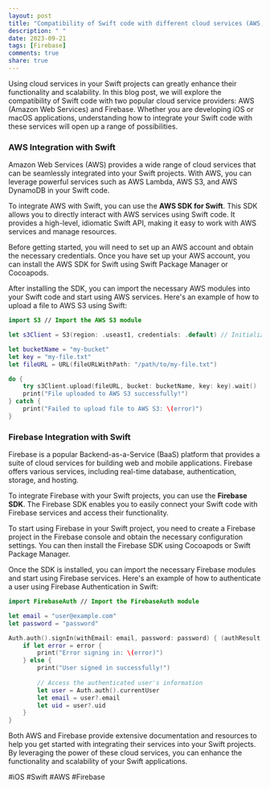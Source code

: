 ```yaml
---
layout: post
title: "Compatibility of Swift code with different cloud services (AWS, Firebase)"
description: " "
date: 2023-09-21
tags: [Firebase]
comments: true
share: true
---
```


Using cloud services in your Swift projects can greatly enhance their functionality and scalability. In this blog post, we will explore the compatibility of Swift code with two popular cloud service providers: AWS (Amazon Web Services) and Firebase. Whether you are developing iOS or macOS applications, understanding how to integrate your Swift code with these services will open up a range of possibilities.

### AWS Integration with Swift

Amazon Web Services (AWS) provides a wide range of cloud services that can be seamlessly integrated into your Swift projects. With AWS, you can leverage powerful services such as AWS Lambda, AWS S3, and AWS DynamoDB in your Swift code.

To integrate AWS with Swift, you can use the **AWS SDK for Swift**. This SDK allows you to directly interact with AWS services using Swift code. It provides a high-level, idiomatic Swift API, making it easy to work with AWS services and manage resources.

Before getting started, you will need to set up an AWS account and obtain the necessary credentials. Once you have set up your AWS account, you can install the AWS SDK for Swift using Swift Package Manager or Cocoapods.

After installing the SDK, you can import the necessary AWS modules into your Swift code and start using AWS services. Here's an example of how to upload a file to AWS S3 using Swift:

```swift
import S3 // Import the AWS S3 module

let s3Client = S3(region: .useast1, credentials: .default) // Initialize the S3 client

let bucketName = "my-bucket"
let key = "my-file.txt"
let fileURL = URL(fileURLWithPath: "/path/to/my-file.txt")

do {
    try s3Client.upload(fileURL, bucket: bucketName, key: key).wait()
    print("File uploaded to AWS S3 successfully!")
} catch {
    print("Failed to upload file to AWS S3: \(error)")
}
```

### Firebase Integration with Swift

Firebase is a popular Backend-as-a-Service (BaaS) platform that provides a suite of cloud services for building web and mobile applications. Firebase offers various services, including real-time database, authentication, storage, and hosting.

To integrate Firebase with your Swift projects, you can use the **Firebase SDK**. The Firebase SDK enables you to easily connect your Swift code with Firebase services and access their functionality.

To start using Firebase in your Swift project, you need to create a Firebase project in the Firebase console and obtain the necessary configuration settings. You can then install the Firebase SDK using Cocoapods or Swift Package Manager.

Once the SDK is installed, you can import the necessary Firebase modules and start using Firebase services. Here's an example of how to authenticate a user using Firebase Authentication in Swift:

```swift
import FirebaseAuth // Import the FirebaseAuth module

let email = "user@example.com"
let password = "password"

Auth.auth().signIn(withEmail: email, password: password) { (authResult, error) in
    if let error = error {
        print("Error signing in: \(error)")
    } else {
        print("User signed in successfully!")
        
        // Access the authenticated user's information
        let user = Auth.auth().currentUser
        let email = user?.email
        let uid = user?.uid
    }
}
```

Both AWS and Firebase provide extensive documentation and resources to help you get started with integrating their services into your Swift projects. By leveraging the power of these cloud services, you can enhance the functionality and scalability of your Swift applications.

#iOS #Swift #AWS #Firebase